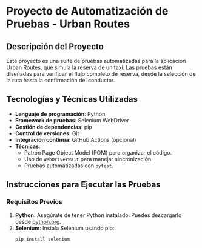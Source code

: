 # Proyecto de Automatización de Pruebas - Urban Routes

## Descripción del Proyecto
Este proyecto es una suite de pruebas automatizadas para la aplicación Urban Routes, que simula la reserva de un taxi. Las pruebas están diseñadas para verificar el flujo completo de reserva, desde la selección de la ruta hasta la confirmación del conductor.

## Tecnologías y Técnicas Utilizadas
- **Lenguaje de programación**: Python
- **Framework de pruebas**: Selenium WebDriver
- **Gestión de dependencias**: pip
- **Control de versiones**: Git
- **Integración continua**: GitHub Actions (opcional)
- **Técnicas**:
  - Patrón Page Object Model (POM) para organizar el código.
  - Uso de `WebDriverWait` para manejar sincronización.
  - Pruebas automatizadas con `pytest`.

## Instrucciones para Ejecutar las Pruebas

### Requisitos Previos
1. **Python**: Asegúrate de tener Python instalado. Puedes descargarlo desde [python.org](https://www.python.org/).
2. **Selenium**: Instala Selenium usando pip:
   ```bash
   pip install selenium